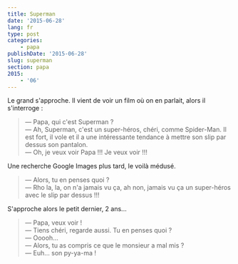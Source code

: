 ```yaml
---
title: Superman
date: '2015-06-28'
lang: fr
type: post
categories:
    - papa
publishDate: '2015-06-28'
slug: superman
section: papa
2015:
    - '06'
---
```


Le grand s'approche. Il vient de voir un film où on en parlait, alors il s'interroge :

> — Papa, qui c'est Superman ?  
> — Ah, Superman, c'est un super-héros, chéri, comme Spider-Man. Il est fort, il vole et il a une intéressante tendance à mettre son slip par dessus son pantalon.  
> — Oh, je veux voir Papa !!! Je veux voir !!!

<!--more-->

Une recherche Google Images plus tard, le voilà médusé.

> — Alors, tu en penses quoi ?  
> — Rho la, la, on n'a jamais vu ça, ah non, jamais vu ça un super-héros avec le slip par dessus !!!

S'approche alors le petit dernier, 2 ans...

> — Papa, veux voir !  
> — Tiens chéri, regarde aussi. Tu en penses quoi ?  
> — Ooooh...  
> — Alors, tu as compris ce que le monsieur a mal mis ?  
> — Euh... son py-ya-ma !

